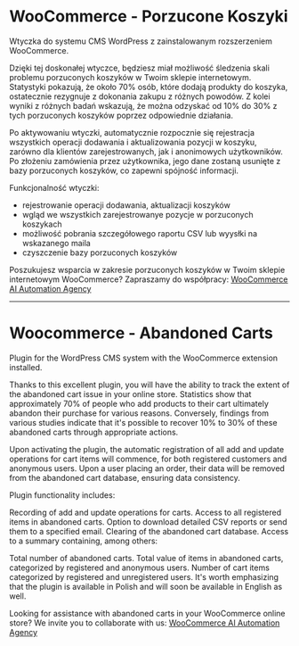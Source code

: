 # WooCommerce - Porzucone Koszyki

Wtyczka do systemu CMS WordPress z zainstalowanym rozszerzeniem WooCommerce.

Dzięki tej doskonałej wtyczce, będziesz miał możliwość śledzenia skali problemu porzuconych koszyków w Twoim sklepie internetowym. Statystyki pokazują, że około 70% osób, które dodają produkty do koszyka, ostatecznie rezygnuje z dokonania zakupu z różnych powodów. Z kolei wyniki z różnych badań wskazują, że można odzyskać od 10% do 30% z tych porzuconych koszyków poprzez odpowiednie działania. 

Po aktywowaniu wtyczki, automatycznie rozpocznie się rejestracja wszystkich operacji dodawania i aktualizowania pozycji w koszyku, zarówno dla klientów zarejestrowanych, jak i anonimowych użytkowników. Po złożeniu zamówienia przez użytkownika, jego dane zostaną usunięte z bazy porzuconych koszyków, co zapewni spójność informacji.

Funkcjonalność wtyczki:
- rejestrowanie operacji dodawania, aktualizacji koszyków
- wgląd we wszystkich zarejestrowanye pozycje w porzuconych koszykach
- możliwość pobrania szczegółowego raportu CSV lub wyysłki na wskazanego maila
- czyszczenie bazy porzuconych koszyków

Poszukujesz wsparcia w zakresie porzuconych koszyków w Twoim sklepie internetowym WooCommerce? Zapraszamy do współpracy: [WooCommerce AI Automation Agency](https://htm.pl)


-------------------------
# Woocommerce - Abandoned Carts

Plugin for the WordPress CMS system with the WooCommerce extension installed.

Thanks to this excellent plugin, you will have the ability to track the extent of the abandoned cart issue in your online store. Statistics show that approximately 70% of people who add products to their cart ultimately abandon their purchase for various reasons. Conversely, findings from various studies indicate that it's possible to recover 10% to 30% of these abandoned carts through appropriate actions.

Upon activating the plugin, the automatic registration of all add and update operations for cart items will commence, for both registered customers and anonymous users. Upon a user placing an order, their data will be removed from the abandoned cart database, ensuring data consistency.

Plugin functionality includes:

Recording of add and update operations for carts.
Access to all registered items in abandoned carts.
Option to download detailed CSV reports or send them to a specified email.
Clearing of the abandoned cart database.
Access to a summary containing, among others:

Total number of abandoned carts.
Total value of items in abandoned carts, categorized by registered and anonymous users.
Number of cart items categorized by registered and unregistered users.
It's worth emphasizing that the plugin is available in Polish and will soon be available in English as well.



Looking for assistance with abandoned carts in your WooCommerce online store? We invite you to collaborate with us: [WooCommerce AI Automation Agency](https://htm.pl)